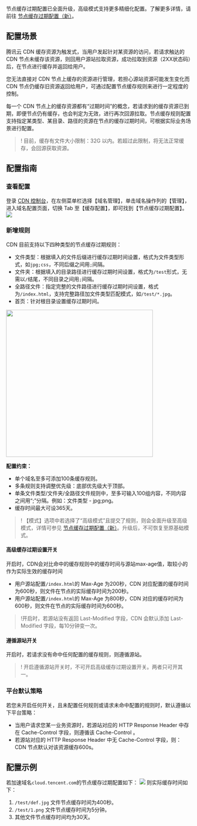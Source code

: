 节点缓存过期配置已全面升级，高级模式支持更多精细化配置。了解更多详情，请前往 [节点缓存过期配置（新）](https://intl.cloud.tencent.com/document/product/228/38424)。 

## 配置场景
腾讯云 CDN 缓存资源为触发式，当用户发起针对某资源的访问，若请求触达的 CDN 节点未缓存该资源，则回用户源站拉取资源，成功拉取到资源（2XX状态码）后，在节点进行缓存并返回给用户。

您无法直接对 CDN 节点上缓存的资源进行管理，若担心源站资源可能发生变化而 CDN 节点仍缓存旧资源返回给用户，可通过配置节点缓存规则来进行一定程度的控制。

每一个 CDN 节点上的缓存资源都有“过期时间”的概念，若请求到的缓存资源已到期，即便节点仍有缓存，也会判定为无效，进行再次回源拉取。节点缓存规则配置支持指定某类型、某目录、路径的资源在节点的缓存过期时间，可根据实际业务场景进行配置。

>! 目前，缓存有文件大小限制：32G 以内。若超过此限制，将无法正常缓存，会回源获取资源。

## 配置指南
### 查看配置
登录 [CDN 控制台](https://console.cloud.tencent.com/cdn)，在左侧菜单栏选择【域名管理】，单击域名操作列的【管理】，进入域名配置页面，切换 Tab 至【缓存配置】，即可找到【节点缓存过期配置】。
![](https://main.qcloudimg.com/raw/834d620b98c9d7d387547e59a7e6a1f4.png)

### 新增规则

CDN 目前支持以下四种类型的节点缓存过期规则：
+ 文件类型：根据填入的文件后缀进行缓存过期时间设置，格式为文件类型形式，如`jpg;css`，不同后缀之间用`;`间隔。
+ 文件夹：根据填入的目录路径进行缓存过期时间设置，格式为`/test`形式，无需以`/`结尾，不同目录之间用`;`间隔。
+ 全路径文件：指定完整的文件路径进行缓存过期时间设置，格式为`/index.html`，支持完整路径加文件类型匹配模式，如`/test/*.jpg`。
+ 首页：针对根目录设置缓存过期时间。

<img src="https://main.qcloudimg.com/raw/1a72478ce0bc4fc1ef6a22bcb8064a6b.png" style="width:400px"/>

**配置约束：**
- 单个域名至多可添加100条缓存规则。
- 多条规则支持调整优先级：底部优先级大于顶部。
- 单条文件类型/文件夹/全路径文件规则中，至多可输入100组内容，不同内容之间用“;”分隔。例如：文件类型 - jpg;png。
- 缓存时间最大可设365天。

>! 【模式】选项中若选择了“高级模式”且提交了规则，则会全面升级至高级模式，详情可参见 [节点缓存过期配置（新）](https://intl.cloud.tencent.com/document/product/228/38424)。升级后，不可恢复至原基础模式。


#### 高级缓存过期设置开关
开启时，CDN会对比命中的缓存规则中的缓存时间与源站max-age值，取较小的作为实际生效的缓存时间

- 用户源站配置`/index.html`的 Max-Age 为200秒，CDN 对应配置的缓存时间为600秒，则文件在节点的实际缓存时间为200秒。
- 用户源站配置`/index.html`的 Max-Age 为800秒，CDN 对应的缓存时间为600秒，则文件在节点的实际缓存时间为600秒。

> !开启时，若源站没有返回 Last-Modified 字段，CDN 会默认添加 Last-Modified 字段，每10分钟变一次。

#### 遵循源站开关
开启时，若请求没有命中任何配置的缓存规则，则遵循源站。

>! 开启遵循源站开关时，不可开启高级缓存过期设置开关。两者只可开其一。


###  平台默认策略
若您未开启任何开关，且未配置任何规则或请求未命中配置的规则时，默认遵循以下平台策略：
- 当用户请求您某一业务资源时，若源站对应的 HTTP Response Header 中存在 Cache-Control 字段，则遵循该 Cache-Control 。
- 若源站对应的 HTTP Response Header 中无 Cache-Control 字段，则：CDN 节点默认对该资源缓存600s。


## 配置示例
若加速域名`cloud.tencent.com`的节点缓存过期配置如下：
![](https://main.qcloudimg.com/raw/a585a6b560cb0e555b71e08bea179353.png)
则实际缓存时间如下：

1. `/test/def.jpg` 文件节点缓存时间为400秒。
2. `/test/1.png` 文件节点缓存时间为5分钟。
3. 其他文件节点缓存时间均为30天。
